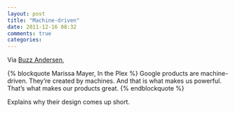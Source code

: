 ```yaml
---
layout: post
title: "Machine-driven"
date: 2011-12-16 08:32
comments: true
categories: 
---
```


Via [Buzz Andersen](http://log.scifihifi.com/), 

{% blockquote Marissa Mayer, In the Plex %}
Google products are machine-driven. They’re created by machines. And that is what makes us powerful. That’s what makes our products great.
{% endblockquote %}

Explains why their design comes up short.
